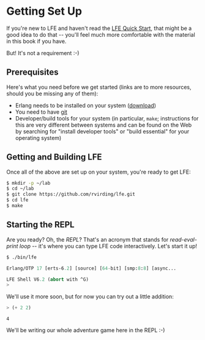 # Getting Set Up

If you're new to LFE and haven't read the [LFE Quick Start](), that might be a
good idea to do that -- you'll feel much more comfortable with the material
in this book if you have.

But! It's not a requirement :-)


## Prerequisites

Here's what you need before we get started (links are to more resources,
should you be missing any of them):
 * Erlang needs to be installed on your system ([download](https://www.erlang-solutions.com/downloads/download-erlang-otp))
 * You need to have [git](http://git-scm.com/downloads)
 * Developer/build tools for your system (in particular, ``make``; instructions for this are very different between systems and can be found on the Web by searching for "install developer tools" or "build essential" for your operating system)


## Getting and Building LFE

Once all of the above are set up on your system, you're ready to get LFE:

```bash
$ mkdir -p ~/lab
$ cd ~/lab
$ git clone https://github.com/rvirding/lfe.git
$ cd lfe
$ make
```

## Starting the REPL

Are you ready? Oh, the *REPL*? That's an acronym that stands for *read-eval-print loop* -- it's where you can type LFE code interactively. Let's start it up!

```bash
$ ./bin/lfe
```
```lisp
Erlang/OTP 17 [erts-6.2] [source] [64-bit] [smp:8:8] [async...

LFE Shell V6.2 (abort with ^G)
>
```

We'll use it more soon, but for now you can try out a little addition:

```lisp
> (+ 2 2)
```
```
4
```

We'll be writing our whole adventure game here in the REPL :-)
